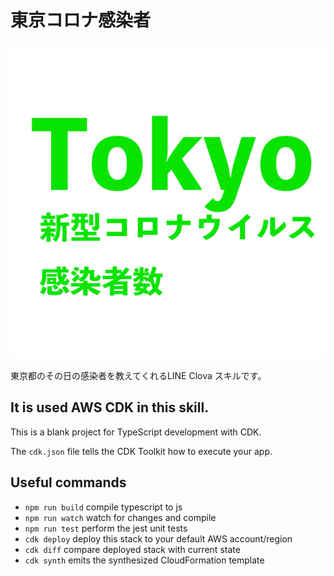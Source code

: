 # 東京コロナ感染者

![パッケージ](./artwork.png)

東京都のその日の感染者を教えてくれるLINE Clova スキルです。

## It is used AWS CDK in this skill.

This is a blank project for TypeScript development with CDK.

The `cdk.json` file tells the CDK Toolkit how to execute your app.

## Useful commands

 * `npm run build`   compile typescript to js
 * `npm run watch`   watch for changes and compile
 * `npm run test`    perform the jest unit tests
 * `cdk deploy`      deploy this stack to your default AWS account/region
 * `cdk diff`        compare deployed stack with current state
 * `cdk synth`       emits the synthesized CloudFormation template
